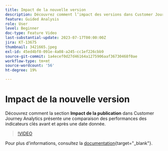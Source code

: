 ```yaml
---
title: Impact de la nouvelle version
description: Découvrez comment l’impact des versions dans Customer Journey Analytics permet de comparer les performances des indicateurs clés avant et après une date donnée.
feature: Guided Analysis
role: User
level: Beginner
doc-type: Feature Video
last-substantial-update: 2023-07-17T00:00:00Z
jira: KT-13675
thumbnail: 3421665.jpeg
exl-id: 45ed4bf8-091e-4a08-a245-cc1ef226cbb9
source-git-commit: 1a4ecef0d27d46164a1275906aaf36730468f0ae
workflow-type: tm+mt
source-wordcount: '56'
ht-degree: 19%

---
```


# Impact de la nouvelle version

Découvrez comment la section **Impact de la publication** dans Customer Journey Analytics présente une comparaison des performances des indicateurs clés avant et après une date donnée.

>[!VIDEO](https://video.tv.adobe.com/v/3421665/?learn=on)

Pour plus dʼinformations, consultez la [documentation](https://experienceleague.adobe.com/docs/analytics-platform/using/guided-analysis/impact/release.html?lang=fr){target="_blank"}.
